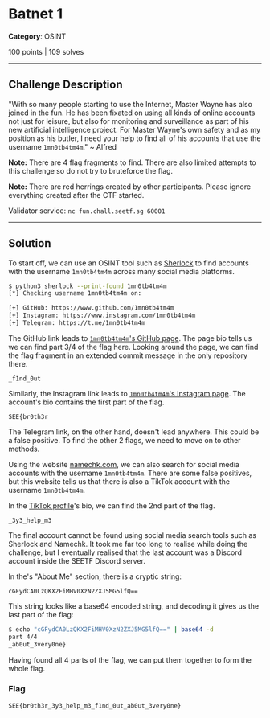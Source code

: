 # Batnet 1

**Category**: OSINT

100 points | 109 solves

----

## Challenge Description

"With so many people starting to use the Internet, Master Wayne has also joined in the fun. He has been fixated on using all kinds of online accounts not just for leisure, but also for monitoring and surveillance as part of his new artificial intelligence project. For Master Wayne's own safety and as my position as his butler, I need your help to find all of his accounts that use the username `1mn0tb4tm4m`." ~ Alfred

**Note:** There are 4 flag fragments to find. There are also limited attempts to this challenge so do not try to bruteforce the flag.

**Note:** There are red herrings created by other participants. Please ignore everything created after the CTF started.

Validator service: `nc fun.chall.seetf.sg 60001`

----

## Solution

To start off, we can use an OSINT tool such as [Sherlock](https://sherlock-project.github.io/) to find accounts with the username `1mn0tb4tm4m` across many social media platforms.

```sh
$ python3 sherlock --print-found 1mn0tb4tm4m
[*] Checking username 1mn0tb4tm4m on:

[+] GitHub: https://www.github.com/1mn0tb4tm4m
[+] Instagram: https://www.instagram.com/1mn0tb4tm4m
[+] Telegram: https://t.me/1mn0tb4tm4m
```

The GitHub link leads to [`1mn0tb4tm4m`'s GitHub page](https://www.github.com/1mn0tb4tm4m). The page bio tells us we can find part 3/4 of the flag here. Looking around the page, we can find the flag fragment in an extended commit message in the only repository there.

```text
_f1nd_0ut
```

Similarly, the Instagram link leads to [`1mn0tb4tm4m`'s Instagram page](https://www.instagram.com/1mn0tb4tm4m). The account's bio contains the first part of the flag.

```text
SEE{br0th3r
```

The Telegram link, on the other hand, doesn't lead anywhere. This could be a false positive. To find the other 2 flags, we need to move on to other methods.

Using the website [namechk.com](namechk.com), we can also search for social media accounts with the username `1mn0tb4tm4m`. There are some false positives, but this website tells us that there is also a TikTok account with the username `1mn0tb4tm4m`.

In the [TikTok profile](https://www.tiktok.com/@1mn0tb4tm4m)'s bio, we can find the 2nd part of the flag.

```text
_3y3_help_m3
```

The final account cannot be found using social media search tools such as Sherlock and Namechk. It took me far too long to realise while doing the challenge, but I eventually realised that the last account was a Discord account inside the SEETF Discord server.

In the's "About Me" section, there is a cryptic string:

```text
cGFydCA0LzQKX2FiMHV0XzN2ZXJ5MG5lfQ==
```

This string looks like a base64 encoded string, and decoding it gives us the last part of the flag:

```sh
$ echo "cGFydCA0LzQKX2FiMHV0XzN2ZXJ5MG5lfQ==" | base64 -d
part 4/4
_ab0ut_3very0ne}
```

Having found all 4 parts of the flag, we can put them together to form the whole flag.

### Flag

```text
SEE{br0th3r_3y3_help_m3_f1nd_0ut_ab0ut_3very0ne}
```
